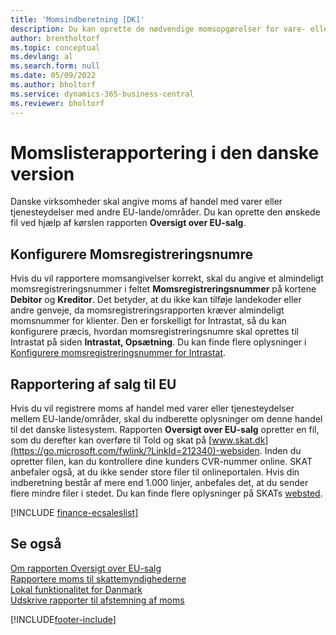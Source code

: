 ```yaml
---
title: 'Momsindberetning [DK]'
description: Du kan oprette de nødvendige momsopgørelser for vare- eller tjenestefiler i en dansk version ved hjælp af rapporten Oversigt over EU-salg.
author: brentholtorf
ms.topic: conceptual
ms.devlang: al
ms.search.form: null
ms.date: 05/09/2022
ms.author: bholtorf
ms.service: dynamics-365-business-central
ms.reviewer: bholtorf
---
```

# <a name="vat-vies-reporting-in-the-danish-version"></a>Momslisterapportering i den danske version

Danske virksomheder skal angive moms af handel med varer eller tjenesteydelser med andre EU-lande/områder. Du kan oprette den ønskede fil ved hjælp af kørslen rapporten **Oversigt over EU-salg**.  

## <a name="set-up-vat-registration-numbers"></a>Konfigurere Momsregistreringsnumre

Hvis du vil rapportere momsangivelser korrekt, skal du angive et almindeligt momsregistreringsnummer i feltet **Momsregistreringsnummer** på kortene **Debitor** og **Kreditor**. Det betyder, at du ikke kan tilføje landekoder eller andre genveje, da momsregistreringsrapporten kræver almindeligt momsnummer for klienter. Den er forskelligt for Intrastat, så du kan konfigurere præcis, hvordan momsregistreringsnumre skal oprettes til Intrastat på siden **Intrastat, Opsætning**. Du kan finde flere oplysninger i [Konfigurere momsregistreringsnummer for Intrastat](vat-registration-no-intrastat.md).  

## <a name="reporting-eu-sales"></a>Rapportering af salg til EU

Hvis du vil registrere moms af handel med varer eller tjenesteydelser mellem EU-lande/områder, skal du indberette oplysninger om denne handel til det danske listesystem. Rapporten **Oversigt over EU-salg** opretter en fil, som du derefter kan overføre til Told og skat på [www.skat.dk](https://go.microsoft.com/fwlink/?LinkId=212340)-websiden. Inden du opretter filen, kan du kontrollere dine kunders CVR-nummer online. SKAT anbefaler også, at du ikke sender store filer til onlineportalen. Hvis din indberetning består af mere end 1.000 linjer, anbefales det, at du sender flere mindre filer i stedet. Du kan finde flere oplysninger på SKATs [websted](https://www.skat.dk).  

[!INCLUDE [finance-ecsaleslist](../../includes/finance-ecsaleslist.md)]

## <a name="see-also"></a>Se også

[Om rapporten Oversigt over EU-salg](../../finance-how-report-vat.md#ecsaleslist)  
[Rapportere moms til skattemyndighederne](../../finance-how-report-vat.md)  
[Lokal funktionalitet for Danmark](denmark-local-functionality.md)  
[Udskrive rapporter til afstemning af moms](how-to-print-vat-reconciliation-reports.md)


[!INCLUDE[footer-include](../../includes/footer-banner.md)]
